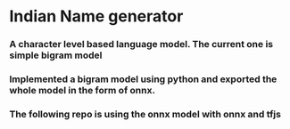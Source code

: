 # Indian Name generator 
### A character level based language model. The current one is simple bigram model
### Implemented a bigram model using python and exported the whole model in the form of onnx.
### The following repo is using the onnx model with onnx and tfjs